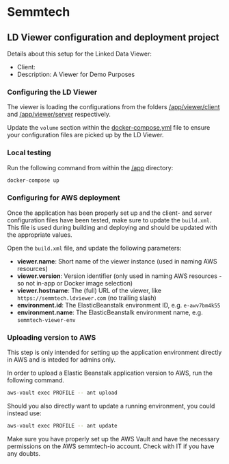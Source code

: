# Semmtech

## LD Viewer configuration and deployment project

Details about this setup for the Linked Data Viewer:

- Client: 
- Description: A Viewer for Demo Purposes


### Configuring the LD Viewer

The viewer is loading the configurations from the folders [/app/viewer/client](./app/viewer/client) and [/app/viewer/server](./app/viewer/server) respectively.

Update the `volume` section within the [docker-compose.yml](./app/docker-compose.yml) file to ensure your configuration files are picked up by the LD Viewer.


### Local testing

Run the following command from within the [/app](./app) directory:

```bash
docker-compose up
```

### Configuring for AWS deployment

Once the application has been properly set up and the client- and server configuration files have been tested, make sure to update the `build.xml`. This file is used during building and deploying and should be updated with the appropriate values.

Open the `build.xml` file, and update the following parameters:

- **viewer.name**: Short name of the viewer instance (used in naming AWS resources)
- **viewer.version**: Version identifier (only used in naming AWS resources - so not in-app or Docker image selection)
- **viewer.hostname**: The (full) URL of the viewer, like `https://semmtech.ldviewer.com` (no trailing slash)
- **environment.id**: The ElasticBeanstalk environment ID, e.g. `e-awv7bm4k55`
- **environment.name**: The ElasticBeanstalk environment name, e.g. `semmtech-viewer-env`


### Uploading version to AWS

This step is only intended for setting up the application environment directly in AWS and is inteded for admins only.

In order to upload a Elastic Beanstalk application version to AWS, run the following command. 

```bash
aws-vault exec PROFILE -- ant upload
``` 

Should you also directly want to update a running environment, you could instead use:

```bash
aws-vault exec PROFILE -- ant update
```

Make sure you have properly set up the AWS Vault and have the necessary permissions on the AWS semmtech-io account. Check with IT if you have any doubts. 
